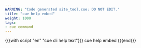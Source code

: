 ```yaml
---
WARNING: "Code generated site_tool.cue; DO NOT EDIT."
title: "cue help embed"
weight: 1000
tags:
- cue command
---
```


{{{with script "en" "cue cli help text"}}}
cue help embed
{{{end}}}
